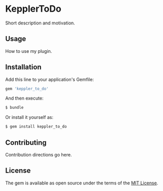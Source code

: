 # KepplerToDo
Short description and motivation.

## Usage
How to use my plugin.

## Installation
Add this line to your application's Gemfile:

```ruby
gem 'keppler_to_do'
```

And then execute:
```bash
$ bundle
```

Or install it yourself as:
```bash
$ gem install keppler_to_do
```

## Contributing
Contribution directions go here.

## License
The gem is available as open source under the terms of the [MIT License](https://opensource.org/licenses/MIT).
